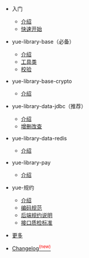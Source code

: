 * 入门

  * [介绍](README.md)
  * [快速开始](quickstart.md)

* yue-library-base（必备）

  * [介绍](base/介绍.md)
  * [工具类](base/工具类.md)
  * [校验](base/校验.md)

* yue-library-base-crypto

  * [介绍](base/crypto/介绍.md)

* yue-library-data-jdbc（推荐）

  * [介绍](data/jdbc/介绍.md)
  * [增删改查](data/jdbc/增删改查.md)

* yue-library-data-redis

  * [介绍](data/redis/介绍.md)

* yue-library-pay

  * [介绍](pay/介绍.md)

* yue-规约

  * [介绍](介绍.md)
  * [编码规范](规约/编码规范.md)
  * [后端规约说明](规约/后端规约说明.md)
  * [接口质检标准](规约/接口质检标准.md)

* [更多](更多.md)
* [Changelog<sup style="color:red">(new)<sup>](changelog.md)
